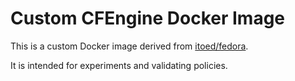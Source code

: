 # Custom CFEngine Docker Image

This is a custom Docker image derived from [itoed/fedora](https://registry.hub.docker.com/u/itoed/fedora/).

It is intended for experiments and validating policies.
